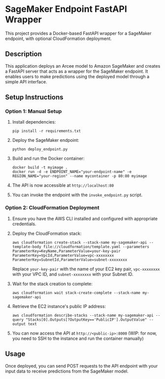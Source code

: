 # SageMaker Endpoint FastAPI Wrapper

This project provides a Docker-based FastAPI wrapper for a SageMaker endpoint, with optional CloudFormation deployment.

## Description

This application deploys an Arcee model to Amazon SageMaker and creates a FastAPI server that acts as a wrapper for the SageMaker endpoint. It enables users to make predictions using the deployed model through a simple API interface.

## Setup Instructions

### Option 1: Manual Setup

1. Install dependencies:
   ```
   pip install -r requirements.txt
   ```

2. Deploy the SageMaker endpoint:
   ```
   python deploy_endpoint.py
   ```

3. Build and run the Docker container:
   ```
   docker build -t myimage .
   docker run -d -e ENDPOINT_NAME="your-endpoint-name" -e REGION_NAME="your-region" --name mycontainer -p 80:80 myimage
   ```

4. The API is now accessible at `http://localhost:80`

5. You can invoke the endpoint with the `invoke_endpoint.py` script.

### Option 2: CloudFormation Deployment

1. Ensure you have the AWS CLI installed and configured with appropriate credentials.

2. Deploy the CloudFormation stack:
   ```
   aws cloudformation create-stack --stack-name my-sagemaker-api --template-body file://cloudformation/template.yaml --parameters ParameterKey=KeyName,ParameterValue=your-key-pair ParameterKey=VpcId,ParameterValue=vpc-xxxxxxxx ParameterKey=SubnetId,ParameterValue=subnet-xxxxxxxx
   ```

   Replace `your-key-pair` with the name of your EC2 key pair, `vpc-xxxxxxxx` with your VPC ID, and `subnet-xxxxxxxx` with your Subnet ID.

3. Wait for the stack creation to complete:
   ```
   aws cloudformation wait stack-create-complete --stack-name my-sagemaker-api
   ```

4. Retrieve the EC2 instance's public IP address:
   ```
   aws cloudformation describe-stacks --stack-name my-sagemaker-api --query "Stacks[0].Outputs[?OutputKey=='PublicIP'].OutputValue" --output text
   ```

5. You can now access the API at `http://<public-ip>:8000` (WIP: for now, you need to SSH to the instance and run the container manually)

## Usage

Once deployed, you can send POST requests to the API endpoint with your input data to receive predictions from the SageMaker model.

